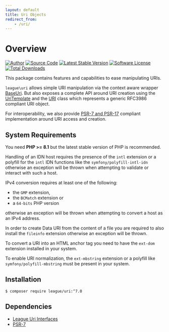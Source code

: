 ```yaml
---
layout: default
title: Uri Objects
redirect_from:
    - /uri/
---
```


Overview
=======

[![Author](https://img.shields.io/badge/author-@nyamsprod-blue.svg?style=flat-square)](https://twitter.com/nyamsprod)
[![Source Code](https://img.shields.io/badge/source-league/uri-blue.svg?style=flat-square)](https://github.com/thephpleague/uri)
[![Latest Stable Version](https://img.shields.io/github/release/thephpleague/uri.svg?style=flat-square)](https://packagist.org/packages/league/uri)
[![Software License](https://img.shields.io/badge/license-MIT-brightgreen.svg?style=flat-square)](LICENSE.md)<br>
[![Total Downloads](https://img.shields.io/packagist/dt/league/uri.svg?style=flat-square)](https://packagist.org/packages/league/uri)

This package contains features and capabilities to ease manipulating URIs.

`league\uri` allows simple URI manipulation via the context aware wrapper [BaseUri](/uri/7.0/base-uri).
But also exposes a complete API around URI creation using the [UriTemplate](/uri/7.0/uri-template)
and the [URI](/uri/7.0/rfc3986/) class which represents a generic RFC3986 compliant URI
object.

For interoperability, we also provide [PSR-7 and PSR-17](/uri/7.0/psr-compliance/)
compliant implementation around URI access and creation. 

System Requirements
-------

You need **PHP >= 8.1** but the latest stable version of PHP is recommended.

Handling of an IDN host requires the presence of the `intl`
extension or a polyfill for the `intl` IDN functions like the
`symfony/polyfill-intl-idn` otherwise an exception will be thrown
when attempting to validate or interact with such a host.

IPv4 conversion requires at least one of the following:

- the `GMP` extension,
- the `BCMatch` extension or
- a `64-bits` PHP version

otherwise an exception will be thrown when attempting to convert a host
as an IPv4 address.

In order to create Data URI from the content of a file you are required to also
install the `fileinfo` extension otherwise an exception will be thrown.

To convert a URI into an HTML anchor tag you need to have the `ext-dom` extension
installed in your system.

To enable URI normalization, the `ext-mbstring` extension or a polyfill
like `symfony/polyfill-mbstring` must be present in your system.

Installation
--------

~~~
$ composer require league/uri:^7.0
~~~

Dependencies
-------

- [League Uri Interfaces](https://github.com/thephpleague/uri-interfaces)
- [PSR-7](http://www.php-fig.org/psr/psr-7/)
